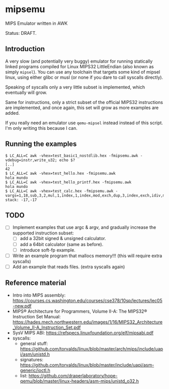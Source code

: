 # mipsemu
MIPS Emulator written in AWK

Status: DRAFT.

## Introduction
A very slow (and potentially very buggy) emulator for running statically linked programs compiled for Linux MIPS32 LittleEndian (also known as simply `mipsel`).  You can use any toolchain that targets some kind of mipsel linux, using either glibc or musl (or none if you dare to call syscalls directly).

Speaking of syscalls only a very little subset is implemented, which eventually will grow.

Same for instructions, only a strict subset of the official MIPS32 instructions are implemented, and once again, this set will grow as more examples are added.

If you really need an emulator use `qemu-mipsel` instead instead of this script.  I'm only writing this because I can.

## Running the examples

```
$ LC_ALL=C awk -vhex=test_basic1_nostdlib.hex -fmipsemu.awk -vdebug=instr,write_u32; echo $?
[..]
42
$ LC_ALL=C awk -vhex=test_hello.hex -fmipsemu.awk
hola mundo
$ LC_ALL=C awk -vhex=test_hello_printf.hex -fmipsemu.awk
hola mundo
$ LC_ALL=C awk -vhex=test_calc.hex -fmipsemu.awk -vargs=1,18,sub,3,2,mul,1,index,1,index,mod,exch,dup,3,index,exch,idiv,mul,add
stack: -17,-17
```

## TODO

* [ ] Implement examples that use argc & argv, and gradually increase the supported instruction subset:
  * [ ] add a 32bit signed & unsigned calculator.
  * [ ] add a 64bit calculator (same as before).
  * [ ] introduce soft-fp example.
* [ ] Write an example program that mallocs memory!!! (this will require extra syscalls)
* [ ] Add an example that reads files. (extra syscalls again)

## Reference material
* Intro into MIPS assembly: https://courses.cs.washington.edu/courses/cse378/10sp/lectures/lec05-new.pdf
* MIPS® Architecture for Programmers, Volume II-A: The MIPS32® Instruction Set Manual: https://hades.mech.northwestern.edu/images/1/16/MIPS32_Architecture_Volume_II-A_Instruction_Set.pdf
* SysV MIPS ABI: https://refspecs.linuxfoundation.org/elf/mipsabi.pdf
* syscalls:
  * general stuff: https://github.com/torvalds/linux/blob/master/arch/mips/include/uapi/asm/unistd.h
  * signatures: https://github.com/torvalds/linux/blob/master/include/uapi/asm-generic/ioctl.h
  * list: https://github.com/draperlaboratory/hope-qemu/blob/master/linux-headers/asm-mips/unistd_o32.h
